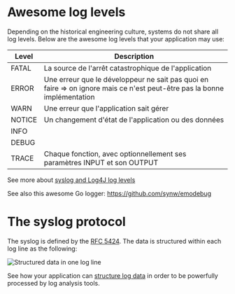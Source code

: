 Awesome log levels
==================

Depending on the historical engineering culture, systems do not share all log levels.
Below are the awesome log levels that your application may use:

Level  | Description
-------|------------
FATAL  | La source de l'arrêt catastrophique de l'application 
ERROR  | Une erreur que le développeur ne sait pas quoi en faire => on ignore mais ce n'est peut-être pas la bonne implémentation
WARN   | Une erreur que l'application sait gérer
NOTICE | Un changement d'état de l'application ou des données
INFO   |
DEBUG  |
TRACE  | Chaque fonction, avec optionnellement ses paramètres INPUT et son OUTPUT

See more about [syslog and Log4J log levels](./log.md)

See also this awesome Go logger: https://github.com/synw/emodebug


The syslog protocol
===================

The syslog is defined by the [RFC 5424](https://tools.ietf.org/html/rfc5424).
The data is structured within each log line as the following: 

![Structured data in one log line](https://olibre.github.io/GreatPractices/log/logger-RFC5424.svg)

See how your application can [structure log data](./syslog.md) in order to be powerfully processed by log analysis tools.
